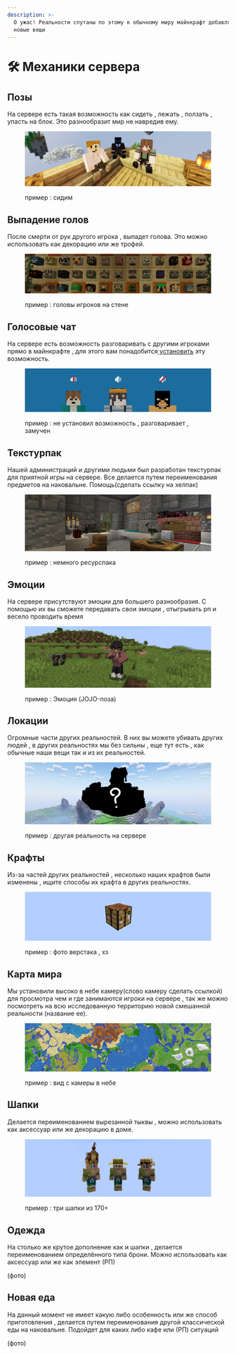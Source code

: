 ```yaml
---
description: >-
  О ужас! Реальности спутаны по этому к обычному миру майнкрафт добавляются
  новые вещи
---
```


# 🛠 Механики сервера

## Позы

На сервере есть такая возможность как сидеть  , лежать , ползать , упасть на блок. Это разнообразит  мир не навредив ему.

<figure><img src="../.gitbook/assets/image (1) (1).png" alt=""><figcaption><p>пример : сидим</p></figcaption></figure>

## Выпадение голов

После смерти от рук другого игрока , выпадет голова. Это можно использовать как декорацию или же трофей.

<figure><img src="../.gitbook/assets/image (3) (1).png" alt=""><figcaption><p>пример : головы игроков на стене</p></figcaption></figure>

## Голосовые чат

На сервере есть возможность разговаривать с другими игроками прямо в майнкрафте , для этого вам понадобится[ установить](mody.md#plasmovoice) эту возможность.

<figure><img src="../.gitbook/assets/image (1) (2).png" alt=""><figcaption><p>пример : не установил возможность , разговаривает , замучен</p></figcaption></figure>

## Текстурпак

Нашей администраций и другими людьми был разработан текстурпак для приятной игры на сервере. Все делается путем переименования предметов на наковальне. Помощь(сделать ссылку на хелпак)&#x20;

<figure><img src="../.gitbook/assets/image (2) (1).png" alt=""><figcaption><p>пример : немного ресурспака</p></figcaption></figure>

## Эмоции

На сервере присутствуют эмоции для большего разнообразия. С помощью их вы сможете передавать свои эмоции , отыгрывать рп и весело проводить время

<figure><img src="../.gitbook/assets/image (5).png" alt=""><figcaption><p>пример : Эмоция (JOJO-поза) </p></figcaption></figure>

## Локации

Огромные части других реальностей. В них вы можете убивать других людей , в других реальностях мы без сильны , еще тут есть , как обычные наши вещи так и из их реальностей.&#x20;

<figure><img src="../.gitbook/assets/69_20230110000730.png" alt=""><figcaption><p>пример : другая реальность на сервере</p></figcaption></figure>

## Крафты&#x20;

Из-за частей других реальностей , несколько наших крафтов были изменены , ищите способы их крафта в других реальностях.

<figure><img src="../.gitbook/assets/image (2).png" alt=""><figcaption><p>пример : фото верстака , хз</p></figcaption></figure>

## Карта мира

Мы установили высоко в небе камеру(слово камеру сделать ссылкой) для просмотра чем и где занимаются игроки на сервере , так же можно посмотреть на всю исследованную территорию новой смешанной реальности (название ее).

<figure><img src="../.gitbook/assets/image (1).png" alt=""><figcaption><p>пример : вид с камеры в небе</p></figcaption></figure>

## Шапки

Делается переименованием вырезанной тыквы , можно использовать как аксессуар или же декорацию в доме.

<figure><img src="../.gitbook/assets/IMG_6842.JPEG" alt=""><figcaption><p>пример : три шапки из 170+</p></figcaption></figure>



## Одежда

На столько же крутое дополнение как и шапки , делается переименованием определённого типа брони. Можно использовать как аксессуар или же как элемент (РП)

(фото)

## Новая еда

На данный момент не имеет какую либо особенность или же способ приготовления , делается путем переименования другой классической еды на наковальне. Подойдет для каких либо кафе или (РП) ситуаций&#x20;

(фото)

